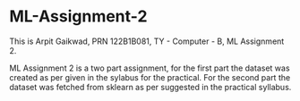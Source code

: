 # ML-Assignment-2
This is Arpit Gaikwad, PRN 122B1B081, TY - Computer - B, ML Assignment 2.  

ML Assignment 2 is a two part assignment, for the first part the dataset was created as per given in the sylabus for the practical. For the second part the dataset was fetched from sklearn as per suggested in the practical syllabus.


